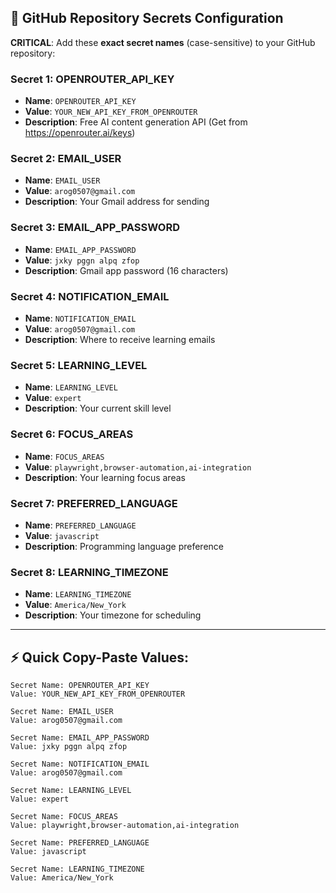 ## 🔐 GitHub Repository Secrets Configuration

**CRITICAL**: Add these **exact secret names** (case-sensitive) to your GitHub repository:

### **Secret 1: OPENROUTER_API_KEY**
- **Name**: `OPENROUTER_API_KEY`
- **Value**: `YOUR_NEW_API_KEY_FROM_OPENROUTER`
- **Description**: Free AI content generation API (Get from https://openrouter.ai/keys)

### **Secret 2: EMAIL_USER** 
- **Name**: `EMAIL_USER`
- **Value**: `arog0507@gmail.com`
- **Description**: Your Gmail address for sending

### **Secret 3: EMAIL_APP_PASSWORD**
- **Name**: `EMAIL_APP_PASSWORD`
- **Value**: `jxky pggn alpq zfop`
- **Description**: Gmail app password (16 characters)

### **Secret 4: NOTIFICATION_EMAIL**
- **Name**: `NOTIFICATION_EMAIL` 
- **Value**: `arog0507@gmail.com`
- **Description**: Where to receive learning emails

### **Secret 5: LEARNING_LEVEL**
- **Name**: `LEARNING_LEVEL`
- **Value**: `expert`
- **Description**: Your current skill level

### **Secret 6: FOCUS_AREAS**
- **Name**: `FOCUS_AREAS`
- **Value**: `playwright,browser-automation,ai-integration`
- **Description**: Your learning focus areas

### **Secret 7: PREFERRED_LANGUAGE**
- **Name**: `PREFERRED_LANGUAGE`
- **Value**: `javascript`
- **Description**: Programming language preference

### **Secret 8: LEARNING_TIMEZONE**
- **Name**: `LEARNING_TIMEZONE`
- **Value**: `America/New_York`
- **Description**: Your timezone for scheduling

---

## ⚡ Quick Copy-Paste Values:

```
Secret Name: OPENROUTER_API_KEY
Value: YOUR_NEW_API_KEY_FROM_OPENROUTER

Secret Name: EMAIL_USER  
Value: arog0507@gmail.com

Secret Name: EMAIL_APP_PASSWORD
Value: jxky pggn alpq zfop

Secret Name: NOTIFICATION_EMAIL
Value: arog0507@gmail.com

Secret Name: LEARNING_LEVEL
Value: expert

Secret Name: FOCUS_AREAS
Value: playwright,browser-automation,ai-integration

Secret Name: PREFERRED_LANGUAGE
Value: javascript

Secret Name: LEARNING_TIMEZONE
Value: America/New_York
```